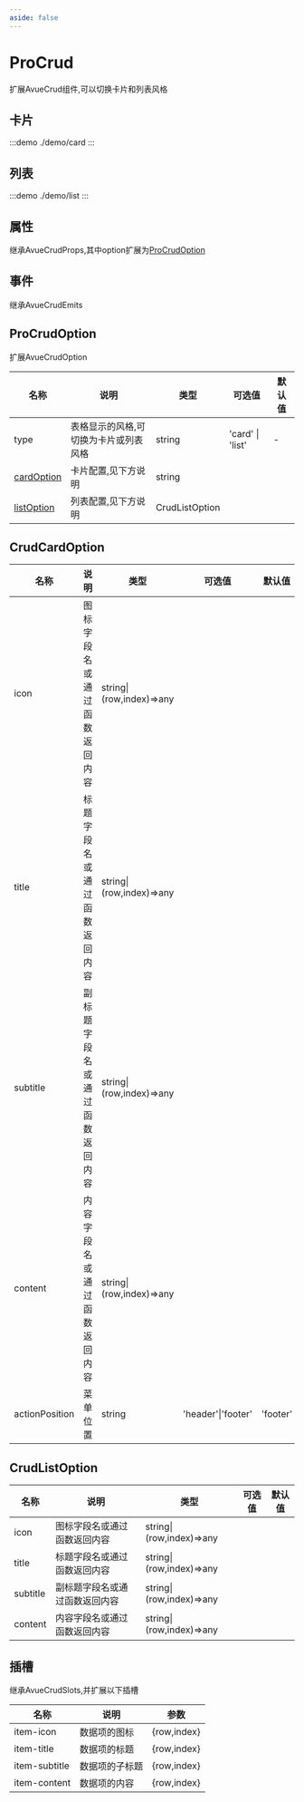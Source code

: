 ```yaml
---
aside: false
---
```


# ProCrud

扩展AvueCrud组件,可以切换卡片和列表风格

## 卡片

:::demo
./demo/card
:::

## 列表

:::demo
./demo/list
:::

## 属性

继承AvueCrudProps,其中option扩展为[ProCrudOption](#procrudoption)

## 事件

继承AvueCrudEmits

## ProCrudOption

扩展AvueCrudOption

| 名称                          | 说明                                  | 类型           | 可选值           | 默认值 |
| ----------------------------- | ------------------------------------- | -------------- | ---------------- | ------ |
| type                          | 表格显示的风格,可切换为卡片或列表风格 | string         | 'card' \| 'list' | -      |
| [cardOption](#crudcardoption) | 卡片配置,见下方说明                   | string         |                  |        |
| [listOption](#crudlistoption) | 列表配置,见下方说明                   | CrudListOption |                  |        |

## CrudCardOption

| 名称           | 说明                           | 类型                     | 可选值             | 默认值   |
| -------------- | ------------------------------ | ------------------------ | ------------------ | -------- |
| icon           | 图标字段名或通过函数返回内容   | string\|(row,index)=>any |                    |          |
| title          | 标题字段名或通过函数返回内容   | string\|(row,index)=>any |                    |          |
| subtitle       | 副标题字段名或通过函数返回内容 | string\|(row,index)=>any |                    |          |
| content        | 内容字段名或通过函数返回内容   | string\|(row,index)=>any |                    |          |
| actionPosition | 菜单位置                       | string                   | 'header'\|'footer' | 'footer' |

## CrudListOption

| 名称     | 说明                           | 类型                     | 可选值 | 默认值 |
| -------- | ------------------------------ | ------------------------ | ------ | ------ |
| icon     | 图标字段名或通过函数返回内容   | string\|(row,index)=>any |        |        |
| title    | 标题字段名或通过函数返回内容   | string\|(row,index)=>any |        |        |
| subtitle | 副标题字段名或通过函数返回内容 | string\|(row,index)=>any |        |        |
| content  | 内容字段名或通过函数返回内容   | string\|(row,index)=>any |        |        |

## 插槽

继承AvueCrudSlots,并扩展以下插槽

| 名称          | 说明           | 参数         |
| ------------- | -------------- | ------------ |
| item-icon     | 数据项的图标   | \{row,index} |
| item-title    | 数据项的标题   | \{row,index} |
| item-subtitle | 数据项的子标题 | \{row,index} |
| item-content  | 数据项的内容   | \{row,index} |
